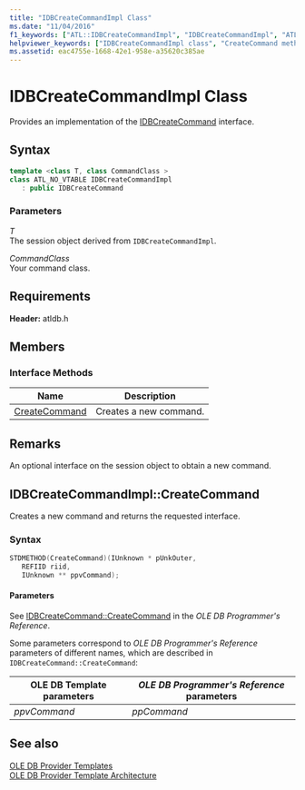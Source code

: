 ```yaml
---
title: "IDBCreateCommandImpl Class"
ms.date: "11/04/2016"
f1_keywords: ["ATL::IDBCreateCommandImpl", "IDBCreateCommandImpl", "ATL.IDBCreateCommandImpl", "IDBCreateCommandImpl.CreateCommand", "IDBCreateCommandImpl::CreateCommand"]
helpviewer_keywords: ["IDBCreateCommandImpl class", "CreateCommand method"]
ms.assetid: eac4755e-1668-42e1-958e-a35620c385ae
---
```

# IDBCreateCommandImpl Class

Provides an implementation of the [IDBCreateCommand](/previous-versions/windows/desktop/ms711625(v=vs.85)) interface.

## Syntax

```cpp
template <class T, class CommandClass >
class ATL_NO_VTABLE IDBCreateCommandImpl
   : public IDBCreateCommand
```

### Parameters

*T*<br/>
The session object derived from `IDBCreateCommandImpl`.

*CommandClass*<br/>
Your command class.

## Requirements

**Header:** atldb.h

## Members

### Interface Methods

| Name | Description |
|-|-|
|[CreateCommand](#createcommand)|Creates a new command.|

## Remarks

An optional interface on the session object to obtain a new command.

## <a name="createcommand"></a> IDBCreateCommandImpl::CreateCommand

Creates a new command and returns the requested interface.

### Syntax

```cpp
STDMETHOD(CreateCommand)(IUnknown * pUnkOuter,
   REFIID riid,
   IUnknown ** ppvCommand);
```

#### Parameters

See [IDBCreateCommand::CreateCommand](/previous-versions/windows/desktop/ms709772(v=vs.85)) in the *OLE DB Programmer's Reference*.

Some parameters correspond to *OLE DB Programmer's Reference* parameters of different names, which are described in `IDBCreateCommand::CreateCommand`:

|OLE DB Template parameters|*OLE DB Programmer's Reference* parameters|
|--------------------------------|------------------------------------------------|
|*ppvCommand*|*ppCommand*|

## See also

[OLE DB Provider Templates](../../data/oledb/ole-db-provider-templates-cpp.md)<br/>
[OLE DB Provider Template Architecture](../../data/oledb/ole-db-provider-template-architecture.md)
